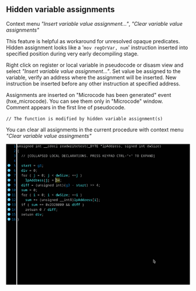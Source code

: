 ## Hidden variable assignments
Context menu *"Insert variable value assignment..."*, *"Clear variable value assignments"*

This feature is helpful as workaround for unresolved opaque predicates. Hidden assignment looks like a '`mov regOrVar, num`' instruction inserted into specified position during very early decompiling stage.

Right click on register or local variable in pseudocode or disasm view and select *"Insert variable value assignment..."*. Set value be assigned to the variable, verify an address where the assignment will be inserted. New instruction be inserted before any other instruction at specified address.

Assignments are inserted on "Microcode has been generated" event (hxe_microcode). You can see them only in "Microcode" window.  
Comment appears in the first line of pseudocode.
```
// The function is modified by hidden variable assignment(s)
```

You can clear all assignments in the current procedure with context menu *"Clear variable value assingments"*

![Hidden assignment](hidden-assign.gif)

